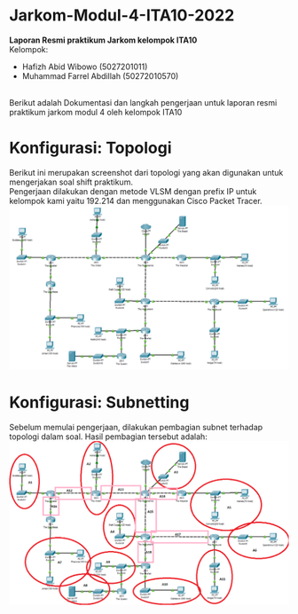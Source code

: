 # Jarkom-Modul-4-ITA10-2022
**Laporan Resmi praktikum Jarkom kelompok ITA10**
<br>
Kelompok:
- Hafizh Abid Wibowo (5027201011)
- Muhammad Farrel Abdillah (50272010570)
<br>
Berikut adalah Dokumentasi dan langkah pengerjaan untuk laporan resmi praktikum jarkom modul 4 oleh kelompok ITA10
<br>

# **Konfigurasi: Topologi**
Berikut ini merupakan screenshot dari topologi yang akan digunakan untuk mengerjakan soal shift praktikum.
<br>
Pengerjaan dilakukan dengan metode VLSM dengan prefix IP untuk kelompok kami yaitu 192.214 dan menggunakan Cisco Packet Tracer. 
<br>
<img src="Screenshot/2.PNG">

# **Konfigurasi: Subnetting**
Sebelum memulai pengerjaan, dilakukan pembagian subnet terhadap topologi dalam soal. Hasil pembagian tersebut adalah:
<br>
<img src="Screenshot/3.PNG">
